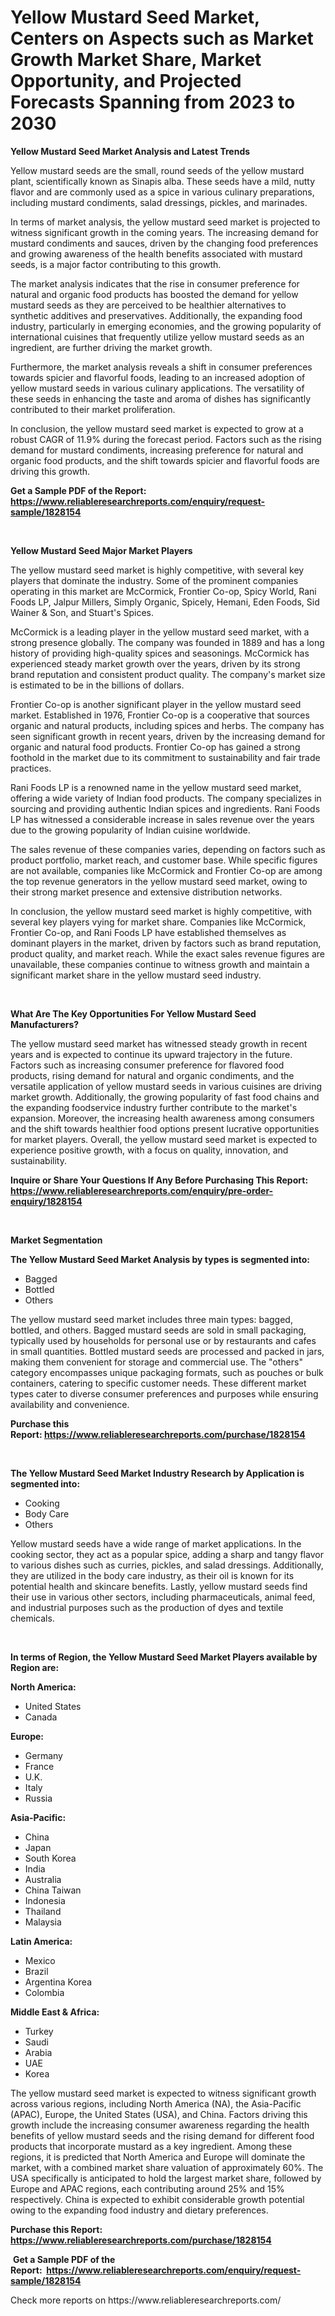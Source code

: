 <p><h1>Yellow Mustard Seed Market, Centers on Aspects such as Market Growth Market Share, Market Opportunity, and Projected Forecasts Spanning from 2023 to 2030</h1></p><p><strong>Yellow Mustard Seed Market Analysis and Latest Trends</strong></p>
<p><p>Yellow mustard seeds are the small, round seeds of the yellow mustard plant, scientifically known as Sinapis alba. These seeds have a mild, nutty flavor and are commonly used as a spice in various culinary preparations, including mustard condiments, salad dressings, pickles, and marinades.</p><p>In terms of market analysis, the yellow mustard seed market is projected to witness significant growth in the coming years. The increasing demand for mustard condiments and sauces, driven by the changing food preferences and growing awareness of the health benefits associated with mustard seeds, is a major factor contributing to this growth.</p><p>The market analysis indicates that the rise in consumer preference for natural and organic food products has boosted the demand for yellow mustard seeds as they are perceived to be healthier alternatives to synthetic additives and preservatives. Additionally, the expanding food industry, particularly in emerging economies, and the growing popularity of international cuisines that frequently utilize yellow mustard seeds as an ingredient, are further driving the market growth.</p><p>Furthermore, the market analysis reveals a shift in consumer preferences towards spicier and flavorful foods, leading to an increased adoption of yellow mustard seeds in various culinary applications. The versatility of these seeds in enhancing the taste and aroma of dishes has significantly contributed to their market proliferation.</p><p>In conclusion, the yellow mustard seed market is expected to grow at a robust CAGR of 11.9% during the forecast period. Factors such as the rising demand for mustard condiments, increasing preference for natural and organic food products, and the shift towards spicier and flavorful foods are driving this growth.</p></p>
<p><strong>Get a Sample PDF of the Report:&nbsp; <a href="https://www.reliableresearchreports.com/enquiry/request-sample/1828154">https://www.reliableresearchreports.com/enquiry/request-sample/1828154</a></strong></p>
<p>&nbsp;</p>
<p><strong>Yellow Mustard Seed Major Market Players</strong></p>
<p><p>The yellow mustard seed market is highly competitive, with several key players that dominate the industry. Some of the prominent companies operating in this market are McCormick, Frontier Co-op, Spicy World, Rani Foods LP, Jalpur Millers, Simply Organic, Spicely, Hemani, Eden Foods, Sid Wainer & Son, and Stuart's Spices.</p><p>McCormick is a leading player in the yellow mustard seed market, with a strong presence globally. The company was founded in 1889 and has a long history of providing high-quality spices and seasonings. McCormick has experienced steady market growth over the years, driven by its strong brand reputation and consistent product quality. The company's market size is estimated to be in the billions of dollars.</p><p>Frontier Co-op is another significant player in the yellow mustard seed market. Established in 1976, Frontier Co-op is a cooperative that sources organic and natural products, including spices and herbs. The company has seen significant growth in recent years, driven by the increasing demand for organic and natural food products. Frontier Co-op has gained a strong foothold in the market due to its commitment to sustainability and fair trade practices.</p><p>Rani Foods LP is a renowned name in the yellow mustard seed market, offering a wide variety of Indian food products. The company specializes in sourcing and providing authentic Indian spices and ingredients. Rani Foods LP has witnessed a considerable increase in sales revenue over the years due to the growing popularity of Indian cuisine worldwide.</p><p>The sales revenue of these companies varies, depending on factors such as product portfolio, market reach, and customer base. While specific figures are not available, companies like McCormick and Frontier Co-op are among the top revenue generators in the yellow mustard seed market, owing to their strong market presence and extensive distribution networks.</p><p>In conclusion, the yellow mustard seed market is highly competitive, with several key players vying for market share. Companies like McCormick, Frontier Co-op, and Rani Foods LP have established themselves as dominant players in the market, driven by factors such as brand reputation, product quality, and market reach. While the exact sales revenue figures are unavailable, these companies continue to witness growth and maintain a significant market share in the yellow mustard seed industry.</p></p>
<p>&nbsp;</p>
<p><strong>What Are The Key Opportunities For Yellow Mustard Seed Manufacturers?</strong></p>
<p><p>The yellow mustard seed market has witnessed steady growth in recent years and is expected to continue its upward trajectory in the future. Factors such as increasing consumer preference for flavored food products, rising demand for natural and organic condiments, and the versatile application of yellow mustard seeds in various cuisines are driving market growth. Additionally, the growing popularity of fast food chains and the expanding foodservice industry further contribute to the market's expansion. Moreover, the increasing health awareness among consumers and the shift towards healthier food options present lucrative opportunities for market players. Overall, the yellow mustard seed market is expected to experience positive growth, with a focus on quality, innovation, and sustainability.</p></p>
<p><strong>Inquire or Share Your Questions If Any Before Purchasing This Report: <a href="https://www.reliableresearchreports.com/enquiry/pre-order-enquiry/1828154">https://www.reliableresearchreports.com/enquiry/pre-order-enquiry/1828154</a></strong></p>
<p>&nbsp;</p>
<p><strong>Market Segmentation</strong></p>
<p><strong>The Yellow Mustard Seed Market Analysis by types is segmented into:</strong></p>
<p><ul><li>Bagged</li><li>Bottled</li><li>Others</li></ul></p>
<p><p>The yellow mustard seed market includes three main types: bagged, bottled, and others. Bagged mustard seeds are sold in small packaging, typically used by households for personal use or by restaurants and cafes in small quantities. Bottled mustard seeds are processed and packed in jars, making them convenient for storage and commercial use. The "others" category encompasses unique packaging formats, such as pouches or bulk containers, catering to specific customer needs. These different market types cater to diverse consumer preferences and purposes while ensuring availability and convenience.</p></p>
<p><strong>Purchase this Report:&nbsp;<a href="https://www.reliableresearchreports.com/purchase/1828154">https://www.reliableresearchreports.com/purchase/1828154</a></strong></p>
<p>&nbsp;</p>
<p><strong>The Yellow Mustard Seed Market Industry Research by Application is segmented into:</strong></p>
<p><ul><li>Cooking</li><li>Body Care</li><li>Others</li></ul></p>
<p><p>Yellow mustard seeds have a wide range of market applications. In the cooking sector, they act as a popular spice, adding a sharp and tangy flavor to various dishes such as curries, pickles, and salad dressings. Additionally, they are utilized in the body care industry, as their oil is known for its potential health and skincare benefits. Lastly, yellow mustard seeds find their use in various other sectors, including pharmaceuticals, animal feed, and industrial purposes such as the production of dyes and textile chemicals.</p></p>
<p>&nbsp;</p>
<p><strong>In terms of Region, the Yellow Mustard Seed Market Players available by Region are:</strong></p>
<p>
    <p> <strong> North America: </strong>
        <ul>
            <li>United States</li>
            <li>Canada</li>
        </ul>
        </p> 
    <p> <strong> Europe: </strong>
        <ul>
            <li>Germany</li>
            <li>France</li>
            <li>U.K.</li>
            <li>Italy</li>
            <li>Russia</li>
        </ul>
        </p> 
    <p> <strong> Asia-Pacific: </strong>
        <ul>
            <li>China</li>
            <li>Japan</li>
            <li>South Korea</li>
            <li>India</li>
            <li>Australia</li>
            <li>China Taiwan</li>
            <li>Indonesia</li>
            <li>Thailand</li>
            <li>Malaysia</li>
        </ul>
        </p> 
    <p> <strong> Latin America: </strong>
        <ul>
            <li>Mexico</li>
            <li>Brazil</li>
            <li>Argentina Korea</li>
            <li>Colombia</li>
        </ul>
        </p> 
    <p> <strong> Middle East & Africa: </strong>
        <ul>
            <li>Turkey</li>
            <li>Saudi</li>
            <li>Arabia</li>
            <li>UAE</li>
            <li>Korea</li>
        </ul>
    </p>
    </p>
<p><p>The yellow mustard seed market is expected to witness significant growth across various regions, including North America (NA), the Asia-Pacific (APAC), Europe, the United States (USA), and China. Factors driving this growth include the increasing consumer awareness regarding the health benefits of yellow mustard seeds and the rising demand for different food products that incorporate mustard as a key ingredient. Among these regions, it is predicted that North America and Europe will dominate the market, with a combined market share valuation of approximately 60%. The USA specifically is anticipated to hold the largest market share, followed by Europe and APAC regions, each contributing around 25% and 15% respectively. China is expected to exhibit considerable growth potential owing to the expanding food industry and dietary preferences.</p></p>
<p><strong>Purchase this Report: <a href="https://www.reliableresearchreports.com/purchase/1828154">https://www.reliableresearchreports.com/purchase/1828154</a></strong></p>
<p>&nbsp;<strong>Get a Sample PDF of the Report:&nbsp;&nbsp;<a href="https://www.reliableresearchreports.com/enquiry/request-sample/1828154">https://www.reliableresearchreports.com/enquiry/request-sample/1828154</a></strong></p>
<p><strong></strong></p>
<p>Check more reports on https://www.reliableresearchreports.com/</p>